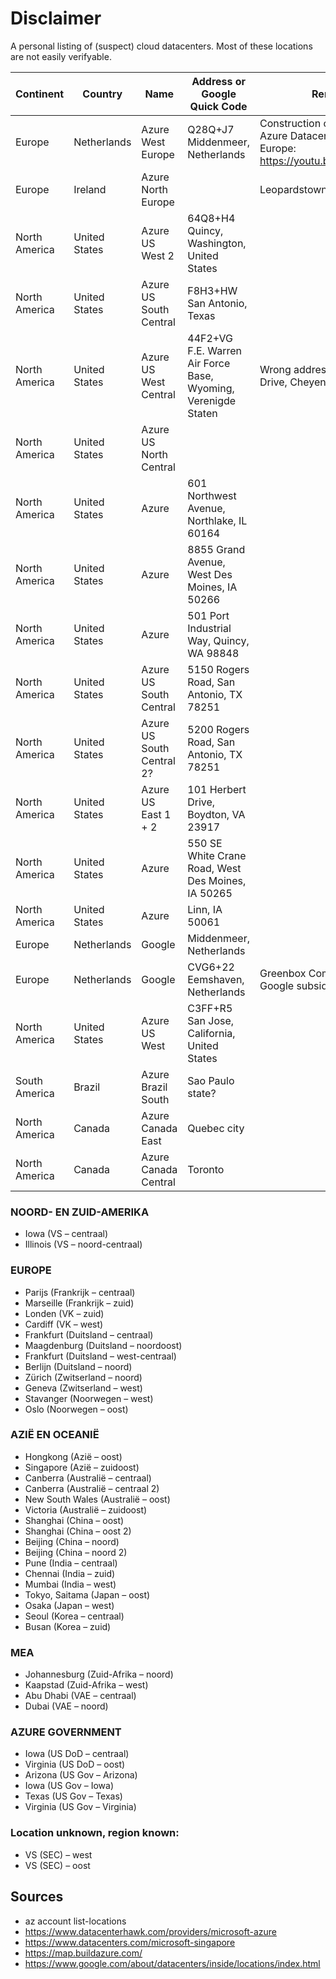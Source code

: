 # Disclaimer
A personal listing of (suspect) cloud datacenters. Most of these locations are not easily verifyable.

| Continent | Country | Name | Address or Google Quick Code | Remarks |
|-----------|---------|------|------------------------------|---------|
| Europe | Netherlands | Azure West Europe | Q28Q+J7 Middenmeer, Netherlands | Construction of Microsoft Azure Datacenter West Europe: https://youtu.be/oegdguPP5Os |
| Europe | Ireland | Azure North Europe |  | Leopardstown, Dublin, Ireland |
| North America | United States | Azure US West 2 | 64Q8+H4 Quincy, Washington, United States |  |
| North America | United States | Azure US South Central | F8H3+HW San Antonio, Texas |  |
| North America | United States | Azure US West Central | 44F2+VG F.E. Warren Air Force Base, Wyoming, Verenigde Staten | Wrong address?: 8120 Veta Drive, Cheyenne, WY 82009 |
| North America | United States | Azure US North Central |  |  |
| North America | United States | Azure | 601 Northwest Avenue, Northlake, IL 60164 |  |
| North America | United States | Azure | 8855 Grand Avenue, West Des Moines, IA 50266 |  |
| North America | United States | Azure | 501 Port Industrial Way, Quincy, WA 98848 |  |
| North America | United States | Azure US South Central | 5150 Rogers Road, San Antonio, TX 78251 |  |
| North America | United States | Azure US South Central 2? | 5200 Rogers Road, San Antonio, TX 78251 |  |
| North America | United States | Azure US East 1 + 2 | 101 Herbert Drive, Boydton, VA 23917 |  |
| North America | United States | Azure | 550 SE White Crane Road, West Des Moines, IA 50265 |  |
| North America | United States | Azure | Linn, IA 50061 |  |
| Europe | Netherlands | Google | Middenmeer, Netherlands |  |
| Europe | Netherlands | Google | CVG6+22 Eemshaven, Netherlands | Greenbox Computing is a Google subsidiary |
| North America | United States | Azure US West | C3FF+R5 San Jose, California, United States |  |
| South America | Brazil | Azure Brazil South | Sao Paulo state? | | |
| North America | Canada | Azure Canada East| Quebec city |  |
| North America | Canada | Azure Canada Central | Toronto |  |


### NOORD- EN ZUID-AMERIKA
- Iowa (VS – centraal)
- Illinois (VS – noord-centraal)

### EUROPE
- Parijs (Frankrijk – centraal)
- Marseille (Frankrijk – zuid)
- Londen (VK – zuid)
- Cardiff (VK – west)
- Frankfurt (Duitsland – centraal)
- Maagdenburg (Duitsland – noordoost)
- Frankfurt (Duitsland – west-centraal)
- Berlijn (Duitsland – noord)
- Zürich (Zwitserland – noord)
- Geneva (Zwitserland – west)
- Stavanger (Noorwegen – west)
- Oslo (Noorwegen – oost)

### AZIË EN OCEANIË
- Hongkong (Azië – oost)
- Singapore (Azië – zuidoost)
- Canberra (Australië – centraal)
- Canberra (Australië – centraal 2)
- New South Wales (Australië – oost)
- Victoria (Australië – zuidoost)
- Shanghai (China – oost)
- Shanghai (China – oost 2)
- Beijing (China – noord)
- Beijing (China – noord 2)
- Pune (India – centraal)
- Chennai (India – zuid)
- Mumbai (India – west)
- Tokyo, Saitama (Japan – oost)
- Osaka (Japan – west)
- Seoul (Korea – centraal)
- Busan (Korea – zuid)
 
### MEA
- Johannesburg (Zuid-Afrika – noord)
- Kaapstad (Zuid-Afrika – west)
- Abu Dhabi (VAE – centraal)
- Dubai (VAE – noord)

### AZURE GOVERNMENT
- Iowa (US DoD – centraal)
- Virginia (US DoD – oost)
- Arizona (US Gov – Arizona)
- Iowa (US Gov – Iowa)
- Texas (US Gov – Texas)
- Virginia (US Gov – Virginia)

### Location unknown, region known:
- VS (SEC) – west
- VS (SEC) – oost


## Sources
- az account list-locations
- https://www.datacenterhawk.com/providers/microsoft-azure
- https://www.datacenters.com/microsoft-singapore
- https://map.buildazure.com/
- https://www.google.com/about/datacenters/inside/locations/index.html

